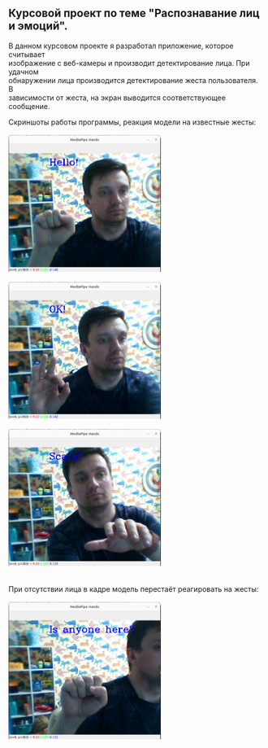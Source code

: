 ## Курсовой проект по теме "Распознавание лиц и эмоций".  
В данном курсовом проекте я разработал приложение, которое считывает  
изображение с веб-камеры и производит детектирование лица. При удачном  
обнаружении лица производится детектирование жеста пользователя. В  
зависимости от жеста, на экран выводится соответствующее сообщение.  
  

  
Скриншоты работы программы, реакция модели на известные жесты:  
<br>
<img src="hello.png" width="300" />  
<br>
<img src="Ok.png" width="300" />  
<br>
<img src="Scary.png" width="300" />  
<br>  
При отсутствии лица в кадре модель перестаёт реагировать на жесты:  
<br>
<img src="no_fase.png" width="300" />  
<br>
<br>  